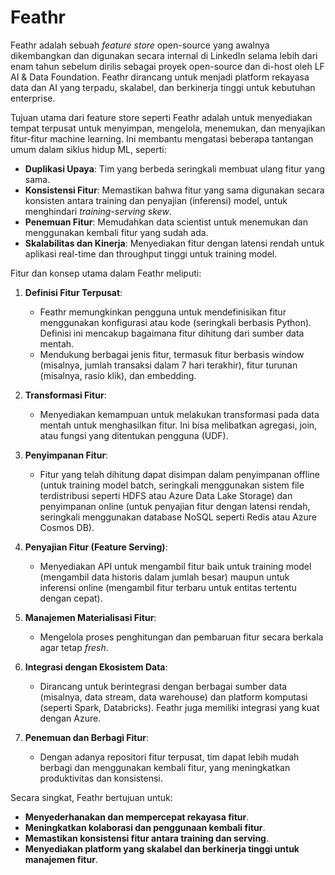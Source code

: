 # Feathr

Feathr adalah sebuah *feature store* open-source yang awalnya dikembangkan dan digunakan secara internal di LinkedIn selama lebih dari enam tahun sebelum dirilis sebagai proyek open-source dan di-host oleh LF AI & Data Foundation. Feathr dirancang untuk menjadi platform rekayasa data dan AI yang terpadu, skalabel, dan berkinerja tinggi untuk kebutuhan enterprise.

Tujuan utama dari feature store seperti Feathr adalah untuk menyediakan tempat terpusat untuk menyimpan, mengelola, menemukan, dan menyajikan fitur-fitur machine learning. Ini membantu mengatasi beberapa tantangan umum dalam siklus hidup ML, seperti:

*   **Duplikasi Upaya**: Tim yang berbeda seringkali membuat ulang fitur yang sama.
*   **Konsistensi Fitur**: Memastikan bahwa fitur yang sama digunakan secara konsisten antara training dan penyajian (inferensi) model, untuk menghindari *training-serving skew*.
*   **Penemuan Fitur**: Memudahkan data scientist untuk menemukan dan menggunakan kembali fitur yang sudah ada.
*   **Skalabilitas dan Kinerja**: Menyediakan fitur dengan latensi rendah untuk aplikasi real-time dan throughput tinggi untuk training model.

Fitur dan konsep utama dalam Feathr meliputi:

1.  **Definisi Fitur Terpusat**:
    *   Feathr memungkinkan pengguna untuk mendefinisikan fitur menggunakan konfigurasi atau kode (seringkali berbasis Python). Definisi ini mencakup bagaimana fitur dihitung dari sumber data mentah.
    *   Mendukung berbagai jenis fitur, termasuk fitur berbasis window (misalnya, jumlah transaksi dalam 7 hari terakhir), fitur turunan (misalnya, rasio klik), dan embedding.

2.  **Transformasi Fitur**:
    *   Menyediakan kemampuan untuk melakukan transformasi pada data mentah untuk menghasilkan fitur. Ini bisa melibatkan agregasi, join, atau fungsi yang ditentukan pengguna (UDF).

3.  **Penyimpanan Fitur**:
    *   Fitur yang telah dihitung dapat disimpan dalam penyimpanan offline (untuk training model batch, seringkali menggunakan sistem file terdistribusi seperti HDFS atau Azure Data Lake Storage) dan penyimpanan online (untuk penyajian fitur dengan latensi rendah, seringkali menggunakan database NoSQL seperti Redis atau Azure Cosmos DB).

4.  **Penyajian Fitur (Feature Serving)**:
    *   Menyediakan API untuk mengambil fitur baik untuk training model (mengambil data historis dalam jumlah besar) maupun untuk inferensi online (mengambil fitur terbaru untuk entitas tertentu dengan cepat).

5.  **Manajemen Materialisasi Fitur**:
    *   Mengelola proses penghitungan dan pembaruan fitur secara berkala agar tetap *fresh*.

6.  **Integrasi dengan Ekosistem Data**:
    *   Dirancang untuk berintegrasi dengan berbagai sumber data (misalnya, data stream, data warehouse) dan platform komputasi (seperti Spark, Databricks). Feathr juga memiliki integrasi yang kuat dengan Azure.

7.  **Penemuan dan Berbagi Fitur**:
    *   Dengan adanya repositori fitur terpusat, tim dapat lebih mudah berbagi dan menggunakan kembali fitur, yang meningkatkan produktivitas dan konsistensi.

Secara singkat, Feathr bertujuan untuk:
*   **Menyederhanakan dan mempercepat rekayasa fitur**.
*   **Meningkatkan kolaborasi dan penggunaan kembali fitur**.
*   **Memastikan konsistensi fitur antara training dan serving**.
*   **Menyediakan platform yang skalabel dan berkinerja tinggi untuk manajemen fitur**.
